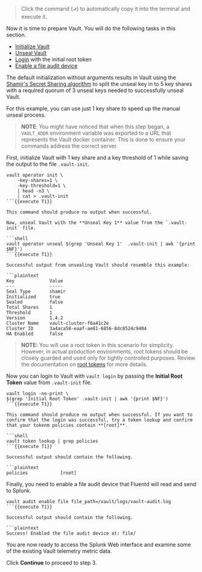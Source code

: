 > Click the command (`⮐`) to automatically copy it into the terminal and execute it.

Now it is time to prepare Vault. You will do the following tasks in this section.

- [Initialize Vault](https://www.vaultproject.io/docs/commands/operator/init)
- [Unseal Vault](https://www.vaultproject.io/docs/commands/operator/unseal)
- [Login](https://www.vaultproject.io/docs/commands/login) with the initial root token
- [Enable a file audit device](https://www.vaultproject.io/docs/audit/file)

The default initialization without arguments results in Vault using the [Shamir's Secret Sharing algorithm](https://en.wikipedia.org/wiki/Shamir%27s_Secret_Sharing) to split the unseal key in to 5 key shares with a required quorum of 3 unseal keys needed to successfully unseal Vault.

For this example, you can use just 1 key share to speed up the manual unseal process.

> **NOTE**: You might have noticed that when this step began, a `VAULT_ADDR` environment variable was exported to a URL that represents the Vault docker container. This is done to ensure your commands address the correct server.

First, initialize Vault with 1 key share and a key threshold of 1 while saving the output to the file `.vault-init`.

```shell
vault operator init \
    -key-shares=1 \
    -key-threshold=1 \
    | head -n3 \
    | cat > .vault-init
```{{execute T1}}

This command should produce no output when successful.

Now, unseal Vault with the **Unseal Key 1** value from the `.vault-init` file.

```shell
vault operator unseal $(grep 'Unseal Key 1'  .vault-init | awk '{print $NF}')
```{{execute T1}}

Successful output from unsealing Vault should resemble this example:

```plaintext
Key             Value
---             -----
Seal Type       shamir
Initialized     true
Sealed          false
Total Shares    1
Threshold       1
Version         1.4.2
Cluster Name    vault-cluster-f6a41c2e
Cluster ID      3a4aca58-eaaf-ae81-6856-8dc8524c9404
HA Enabled      false
```

> **NOTE:** You will use a root token in this scenario for simplicity. However, in actual production environments, root tokens should be closely guarded and used only for tightly controlled purposes. Review the documentation on [root tokens](https://www.vaultproject.io/docs/concepts/tokens#root-tokens) for more details.

Now you can login to Vault with `vault login` by passing the **Initial Root Token** value from `.vault-init` file.

```shell
vault login -no-print \
$(grep 'Initial Root Token' .vault-init | awk '{print $NF}')
```{{execute T1}}

This command should produce no output when successful. If you want to confirm that the login was successful, try a token lookup and confirm that your tokenm policies contain **[root]**.

```shell
vault token lookup | grep policies
```{{execute T1}}

Successful output should contain the following.

```plaintext
policies            [root]
```

Finally, you need to enable a file audit device that Fluentd will read and send to Splunk.

```shell
vault audit enable file file_path=/vault/logs/vault-audit.log
```{{execute T1}}

Successful output should contain the following.

```plaintext
Success! Enabled the file audit device at: file/
```

You are now ready to access the Splunk Web interface and examine some of the existing Vault telemetry metric data.

Click **Continue** to proceed to step 3.
